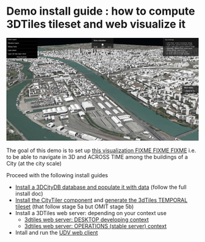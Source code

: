 # Demo install guide : how to compute 3DTiles tileset and web visualize it

![3dTiles Lyon Demo](Images/Demo3dTilesLyon.png)

The goal of this demo is to set up [this visualization FIXME FIXME FIXME]() i.e. to be able to navigate in 3D and ACROSS TIME among the buildings of a City (at the city scale)

Proceed with the following install guides
 - [Install a 3DCityDB database and populate it with data](Install/Install3DCityDB.md) (follow the full install doc)
 - [Install the CityTiler component](https://github.com/MEPP-team/py3dtiles/blob/Tiler/Tilers/CityTiler/Install.md) and [generate the 3dTiles TEMPORAL tileset](https://github.com/MEPP-team/py3dtiles/blob/Tiler/Tilers/CityTiler/Install.md#5b-running-the-temporal-version-citytemporaltiler) (that follow stage 5a but OMIT stage 5b)
 - Install a 3DTiles web server: depending on your context use
   * [3dtiles web server: DESKTOP developing context](../Install.md#backend-3dtiles-web-server-desktop-developing-context)
   * [3dtiles web server: OPERATIONS (stable server) context](../Install.md#backend-3dtiles-web-server-operations-stable-server-context)
 -  Intall and run the [UDV web client](../Install.md#frontend-udv-web-client-install-notes)
